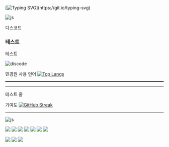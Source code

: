 
[![Typing SVG](https://readme-typing-svg.demolab.com/?lines=Min_GitHub;hi~)](https://git.io/typing-svg)

![js](https://img.shields.io/badge/JavaScript-F7DF1E?style=for-the-badge&logo=JavaScript&logoColor=white)

디스코드
### 테스트
테스트

![discode](https://img.shields.io/badge/Discord-7289DA?style=for-the-badge&logo=discord&logoColor=white)

민경원 사용 언어
[![Top Langs](https://github-readme-stats.vercel.app/api/top-langs/?username=minkyoungwon)](https://github.com/minkyoungwon/github-readme-stats)

<div style="border-bottom: 2px solid black; width: 100%;"></div>
<hr />
테스트 줄

기여도
[![GitHub Streak](https://streak-stats.demolab.com?user=min_kw&theme=dark&locale=ko)](https://git.io/streak-stats)

<hr />

![js](https://img.shields.io/badge/JavaScript-F7DF1E?style=for-the-badge&logo=JavaScript&logoColor=white)

<img src="https://img.shields.io/badge/javascript-F7DF1E.svg?style=for-the-badge&logo=javascript&logoColor=black" /> <img src="https://img.shields.io/badge/react-20232a.svg?style=for-the-badge&logo=react&logoColor=61DAFB" />
<img src="https://img.shields.io/badge/python-3776AB.svg?style=for-the-badge&logo=python&logoColor=white" />
<img src="https://img.shields.io/badge/python-FFD43B.svg?style=for-the-badge&logo=python&logoColor=blue" />
<img src="https://img.shields.io/badge/flask-000000.svg?style=for-the-badge&logo=flask&logoColor=white" />
<img src="https://img.shields.io/badge/jupyter-F37626.svg?style=for-the-badge&logo=jupyter&logoColor=white" />
<img src="https://img.shields.io/badge/fastapi-009688.svg?style=for-the-badge&logo=fastapi&logoColor=white" />
<!-- NumPy (Python Library) -->
<img src="https://img.shields.io/badge/numpy-013243.svg?style=for-the-badge&logo=numpy&logoColor=white" />
<!-- Pandas (Python Library) -->
<img src="https://img.shields.io/badge/pandas-150458.svg?style=for-the-badge&logo=pandas&logoColor=white" />
<img src="https://img.shields.io/badge/react-20232a.svg?style=for-the-badge&logo=react&logoColor=61DAFB" />
